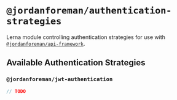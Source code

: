 # `@jordanforeman/authentication-strategies`

Lerna module controlling authentication strategies for use with [`@jordanforeman/api-framework`](https://github.com/jordanforeman/api-framework).

## Available Authentication Strategies

### `@jordanforeman/jwt-authentication`

```js
// TODO
```

